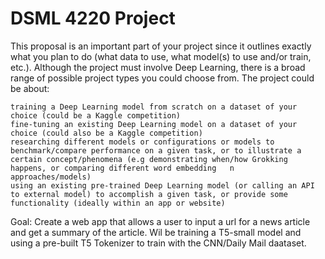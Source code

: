 # DSML 4220 Project

This proposal is an important part of your project since it outlines exactly what you plan to do (what data to use, what model(s) to use and/or train, etc.). Although the project must involve Deep Learning, there is a broad range of possible project types you could choose from. The project could be about:

    training a Deep Learning model from scratch on a dataset of your choice (could be a Kaggle competition)
    fine-tuning an existing Deep Learning model on a dataset of your choice (could also be a Kaggle competition) 
    researching different models or configurations or models to benchmark/compare performance on a given task, or to illustrate a certain concept/phenomena (e.g demonstrating when/how Grokking happens, or comparing different word embedding   n     approaches/models)
    using an existing pre-trained Deep Learning model (or calling an API to external model) to accomplish a given task, or provide some functionality (ideally within an app or website)


Goal: Create a web app that allows a user to input a url for a news article and get a summary of the article. Wil be training a T5-small model and using a pre-built T5 Tokenizer to train with the CNN/Daily Mail daataset.
